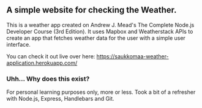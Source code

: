 ## A simple website for checking the Weather.

This is a weather app created on Andrew J. Mead's The Complete Node.js Developer Course (3rd Edition). It uses Mapbox and Weatherstack APIs to create an app that fetches weather data for the user with a simple user interface. 

You can check it out live over here: https://saukkomaa-weather-application.herokuapp.com/

### Uhh... Why does this exist?

For personal learning purposes only, more or less. Took a bit of a refresher with Node.js, Express, Handlebars and Git.